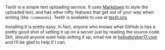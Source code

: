 Textlr is a simple text uploading service. It uses [Markdown](http://daringfireball.net/projects/markdown/) to style the uploaded text, and has other nifty features that get out of your way when writing (like `!commands`). Textlr is available to use at [textlr.org](http://textlr.org/)

Installing it is pretty easy. In fact, anyone who knows what GitHub is has a pretty good shot of setting it up on a server just by reading the source code. Still, should anyone want help setting it up, email me at <hello@zyber17.com> and I’ll be glad to help if I can.
